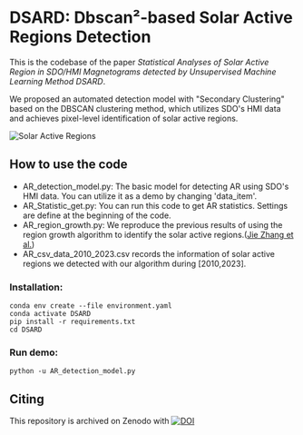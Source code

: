 # DSARD: Dbscan²-based Solar Active Regions Detection
This is the codebase of the paper *Statistical Analyses of Solar Active Region in SDO/HMI Magnetograms detected by Unsupervised Machine Learning Method DSARD*.

We proposed an automated detection model with "Secondary Clustering" based on the DBSCAN clustering method, which utilizes SDO's HMI data and achieves pixel-level identification of solar active regions.<br>

![Solar Active Regions](pictures/HMI20221112/after_merge.png)

## How to use the code
- AR_detection_model.py: The basic model for detecting AR using SDO's HMI data. You can utilize it as a demo by changing 'data_item'.<br>
- AR_Statistic_get.py: You can run this code to get AR statistics. Settings are define at the beginning of the code.<br>
- AR_region_growth.py: We reproduce the previous results of using the region growth algorithm to identify the solar active regions.([Jie Zhang et al.](https://iopscience.iop.org/article/10.1088/0004-637X/723/2/1006))<br>
- AR_csv_data_2010_2023.csv records the information of solar active regions we detected with our algorithm during [2010,2023].

### Installation:<br>
```
conda env create --file environment.yaml
conda activate DSARD
pip install -r requirements.txt
cd DSARD
```

### Run demo:<br>
```
python -u AR_detection_model.py
```

## Citing
This repository is archived on Zenodo with [![DOI](https://zenodo.org/badge/DOI/10.5281/zenodo.14222292.svg)](https://doi.org/10.5281/zenodo.14222292)